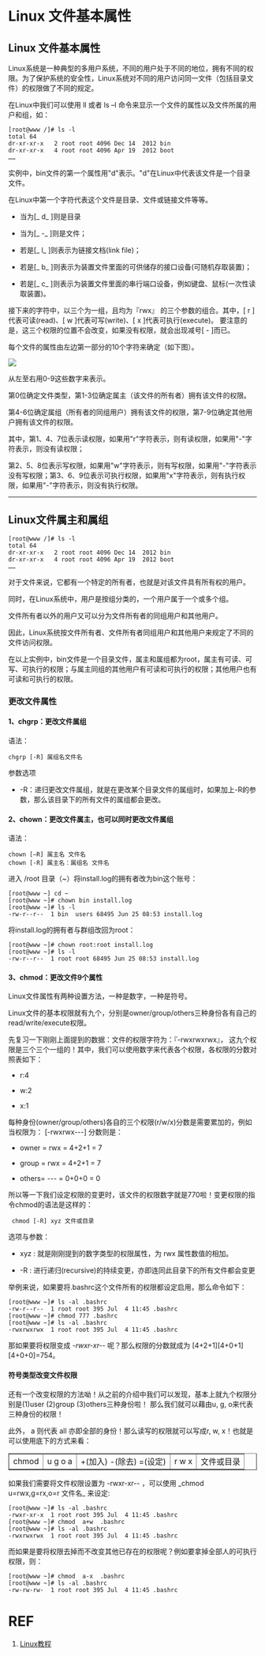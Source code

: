 # Linux 文件基本属性




## Linux 文件基本属性


Linux系统是一种典型的多用户系统，不同的用户处于不同的地位，拥有不同的权限。为了保护系统的安全性，Linux系统对不同的用户访问同一文件（包括目录文件）的权限做了不同的规定。

在Linux中我们可以使用 ll 或者 ls –l 命令来显示一个文件的属性以及文件所属的用户和组，如：


    [root@www /]# ls -l
    total 64
    dr-xr-xr-x   2 root root 4096 Dec 14  2012 bin
    dr-xr-xr-x   4 root root 4096 Apr 19  2012 boot
    ……



实例中，bin文件的第一个属性用"d"表示。"d"在Linux中代表该文件是一个目录文件。

在Linux中第一个字符代表这个文件是目录、文件或链接文件等等。




  * 当为[_ d_ ]则是目录


  * 当为[_ -_ ]则是文件；


  * 若是[_ l_ ]则表示为链接文档(link file)；


  * 若是[_ b_ ]则表示为装置文件里面的可供储存的接口设备(可随机存取装置)；


  * 若是[_ c_ ]则表示为装置文件里面的串行端口设备，例如键盘、鼠标(一次性读取装置)。


接下来的字符中，以三个为一组，且均为『rwx』 的三个参数的组合。其中，[ r ]代表可读(read)、[ w ]代表可写(write)、[ x ]代表可执行(execute)。 要注意的是，这三个权限的位置不会改变，如果没有权限，就会出现减号[ - ]而已。

每个文件的属性由左边第一部分的10个字符来确定（如下图）。




![](http://106.15.37.116/wp-content/uploads/2018/05/img_5aec41dbd3bee.png)


从左至右用0-9这些数字来表示。

第0位确定文件类型，第1-3位确定属主（该文件的所有者）拥有该文件的权限。

第4-6位确定属组（所有者的同组用户）拥有该文件的权限，第7-9位确定其他用户拥有该文件的权限。

其中，第1、4、7位表示读权限，如果用"r"字符表示，则有读权限，如果用"-"字符表示，则没有读权限；

第2、5、8位表示写权限，如果用"w"字符表示，则有写权限，如果用"-"字符表示没有写权限；第3、6、9位表示可执行权限，如果用"x"字符表示，则有执行权限，如果用"-"字符表示，则没有执行权限。



* * *





## Linux文件属主和属组




    [root@www /]# ls -l
    total 64
    dr-xr-xr-x   2 root root 4096 Dec 14  2012 bin
    dr-xr-xr-x   4 root root 4096 Apr 19  2012 boot
    ……



对于文件来说，它都有一个特定的所有者，也就是对该文件具有所有权的用户。

同时，在Linux系统中，用户是按组分类的，一个用户属于一个或多个组。

文件所有者以外的用户又可以分为文件所有者的同组用户和其他用户。

因此，Linux系统按文件所有者、文件所有者同组用户和其他用户来规定了不同的文件访问权限。

在以上实例中，bin文件是一个目录文件，属主和属组都为root，属主有可读、可写、可执行的权限；与属主同组的其他用户有可读和可执行的权限；其他用户也有可读和可执行的权限。


### 更改文件属性




#### 1、chgrp：更改文件属组


语法：


    chgrp [-R] 属组名文件名



参数选项




  * -R：递归更改文件属组，就是在更改某个目录文件的属组时，如果加上-R的参数，那么该目录下的所有文件的属组都会更改。




#### 2、chown：更改文件属主，也可以同时更改文件属组


语法：


    chown [–R] 属主名 文件名
    chown [-R] 属主名：属组名 文件名



进入 /root 目录（~）将install.log的拥有者改为bin这个账号：


    [root@www ~] cd ~
    [root@www ~]# chown bin install.log
    [root@www ~]# ls -l
    -rw-r--r--  1 bin  users 68495 Jun 25 08:53 install.log



将install.log的拥有者与群组改回为root：


    [root@www ~]# chown root:root install.log
    [root@www ~]# ls -l
    -rw-r--r--  1 root root 68495 Jun 25 08:53 install.log





#### 3、chmod：更改文件9个属性


Linux文件属性有两种设置方法，一种是数字，一种是符号。

Linux文件的基本权限就有九个，分别是owner/group/others三种身份各有自己的read/write/execute权限。

先复习一下刚刚上面提到的数据：文件的权限字符为：『-rwxrwxrwx』， 这九个权限是三个三个一组的！其中，我们可以使用数字来代表各个权限，各权限的分数对照表如下：




  * r:4


  * w:2


  * x:1


每种身份(owner/group/others)各自的三个权限(r/w/x)分数是需要累加的，例如当权限为： [-rwxrwx---] 分数则是：


  * owner = rwx = 4+2+1 = 7


  * group = rwx = 4+2+1 = 7


  * others= --- = 0+0+0 = 0


所以等一下我们设定权限的变更时，该文件的权限数字就是770啦！变更权限的指令chmod的语法是这样的：


     chmod [-R] xyz 文件或目录


选项与参数：




  * xyz : 就是刚刚提到的数字类型的权限属性，为 rwx 属性数值的相加。


  * -R : 进行递归(recursive)的持续变更，亦即连同此目录下的所有文件都会变更


举例来说，如果要将.bashrc这个文件所有的权限都设定启用，那么命令如下：


    [root@www ~]# ls -al .bashrc
    -rw-r--r--  1 root root 395 Jul  4 11:45 .bashrc
    [root@www ~]# chmod 777 .bashrc
    [root@www ~]# ls -al .bashrc
    -rwxrwxrwx  1 root root 395 Jul  4 11:45 .bashrc



那如果要将权限变成 _-rwxr-xr--_ 呢？那么权限的分数就成为 [4+2+1][4+0+1][4+0+0]=754。


#### 符号类型改变文件权限


还有一个改变权限的方法呦！从之前的介绍中我们可以发现，基本上就九个权限分别是(1)user (2)group (3)others三种身份啦！ 那么我们就可以藉由u, g, o来代表三种身份的权限！

此外， a 则代表 all 亦即全部的身份！那么读写的权限就可以写成r, w, x！也就是可以使用底下的方式来看：
<table cellpadding="2" cellspacing="0" border="1" >
<tbody >
<tr align="center" >

<td >chmod
</td>

<td >u
g
o
a
</td>

<td >+(加入)
-(除去)
=(设定)
</td>

<td >r
w
x
</td>

<td >文件或目录
</td>
</tr>
</tbody>
</table>
如果我们需要将文件权限设置为 -rwxr-xr-- ，可以使用 _chmod u=rwx,g=rx,o=r 文件名_ 来设定:


    [root@www ~]# ls -al .bashrc
    -rwxr-xr-x  1 root root 395 Jul  4 11:45 .bashrc
    [root@www ~]# chmod  a+w  .bashrc
    [root@www ~]# ls -al .bashrc
    -rwxrwxrwx  1 root root 395 Jul  4 11:45 .bashrc



而如果是要将权限去掉而不改变其他已存在的权限呢？例如要拿掉全部人的可执行权限，则：


    [root@www ~]# chmod  a-x  .bashrc
    [root@www ~]# ls -al .bashrc
    -rw-rw-rw-  1 root root 395 Jul  4 11:45 .bashrc










# REF

1. [Linux教程](https://www.w3cschool.cn/linux/)
